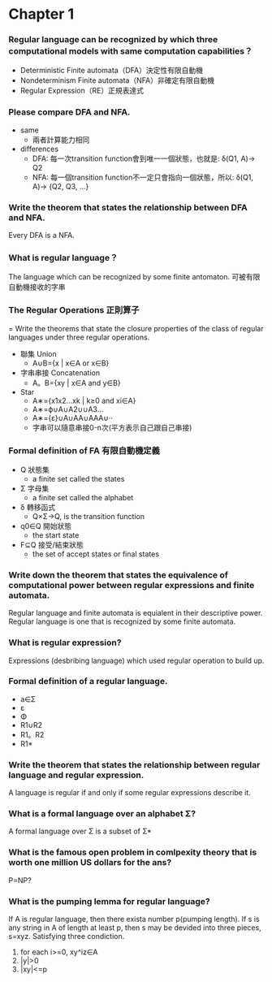 Chapter 1
===
### Regular language can be recognized by which three computational models with same computation capabilities？
- Deterministic Finite automata（DFA）決定性有限自動機
- Nondeterminism Finite automata（NFA）非確定有限自動機
- Regular Expression（RE）正規表達式

### Please compare DFA and NFA.
- same
    - 兩者計算能力相同
- differences
    - DFA: 每一次transition function會到唯一一個狀態，也就是: δ(Q1, A)-> Q2
    - NFA: 每一個transition function不一定只會指向一個狀態，所以: δ(Q1, A)-> {Q2, Q3, ...}

### Write the theorem that states the relationship between DFA and NFA.
Every DFA is a NFA.

### What is regular language？
The language which can be recognized by some finite antomaton.
可被有限自動機接收的字串

### The Regular Operations 正則算子
= Write the theorems that state the closure properties of the class of regular languages under three regular operations.
- 聯集 Union 
    - A∪B={x | x∈A or x∈B}
- 字串串接 Concatenation
    - A。B={xy | x∈A and y∈B}
- Star
    - A∗={x1x2...xk | k≥0 and xi∈A}
    - A∗=ϕ∪A∪A2∪∪A3...
    - A∗={ε}∪A∪AA∪AAA∪··
    - 字串可以隨意串接0-n次(平方表示自己跟自己串接)

### Formal definition of FA 有限自動機定義
- Q 狀態集
    - a finite set called the states
- Σ 字母集
    - a finite set called the alphabet
- δ 轉移函式
    - Q×Σ→Q, is the transition function
- q0∈Q 開始狀態
    - the start state
- F⊆Q 接受/結束狀態
    - the set of accept states or final states

### Write down the theorem that states the equivalence of computational power between regular expressions and finite automata.
Regular language and finite automata is equialent in their descriptive power.
Regular language is one that is recognized by some finite automata.

### What is regular expression?
Expressions (desbribing language) which used regular operation to build up.

### Formal definition of a regular language.
- a∈Σ
- ε
- Φ
- R1∪R2
- R1。R2
- R1*

### Write the theorem that states the relationship between regular language and regular expression.
A language is regular if and only if some regular expressions describe it.

### What is a formal language over an alphabet Σ?
A formal language over Σ is a subset of Σ*

### What is the famous open problem in comlpexity theory that is worth one million US dollars for the ans?
P=NP?

### What is the pumping lemma for regular language?
If A is regular language, then there exista number p(pumping length).
If s is any string in A of length at least p, then s may be devided into three pieces, s=xyz.
Satisfying three condiction.
1. for each i>=0, xy^iz∈A
2. |y|>0
3. |xy|<=p


